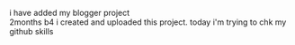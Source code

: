 i have added my blogger project
<br>
2months b4 i created and uploaded this project. today i'm trying to chk my github skills
